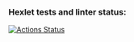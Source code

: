 ### Hexlet tests and linter status:
[![Actions Status](https://github.com/Pablito777/layout-designer-project-lvl1/workflows/hexlet-check/badge.svg)](https://github.com/Pablito777/layout-designer-project-lvl1/actions)